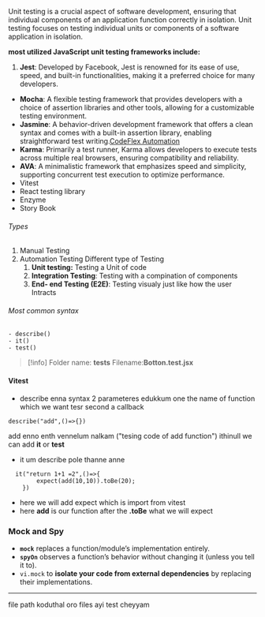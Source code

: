 
​Unit testing is a crucial aspect of software development, ensuring that individual components of an application function correctly in isolation.
Unit testing focuses on testing individual units or components of a software application in isolation.

**most utilized JavaScript unit testing frameworks include:**
1. **Jest**: Developed by Facebook, Jest is renowned for its ease of use, speed, and built-in functionalities, making it a preferred choice for many developers.​
- **Mocha**: A flexible testing framework that provides developers with a choice of assertion libraries and other tools, allowing for a customizable testing environment.
- **Jasmine**: A behavior-driven development framework that offers a clean syntax and comes with a built-in assertion library, enabling straightforward test writing.​[CodeFlex Automation](https://www.testim.io/blog/angular-unit-testing-get-started/?utm_source=chatgpt.com)
- **Karma**: Primarily a test runner, Karma allows developers to execute tests across multiple real browsers, ensuring compatibility and reliability.​
- **AVA**: A minimalistic framework that emphasizes speed and simplicity, supporting concurrent test execution to optimize performance.
- Vitest
- React testing library
- Enzyme
- Story Book

###### Types
1. Manual Testing 
2. Automation Testing
Different type of Testing 
	1. **Unit testing:** Testing a Unit of code
	2.  **Integration Testing**: Testing with a compination of components
	3. **End- end Testing (E2E)**: Testing visualy just like how the user  Intracts
###### Most common syntax
	- describe()
	- it()
	- test()

>[!info]
>Folder name: **__tests__** 
>Filename:**Botton.test.jsx**
>



#### Vitest


- describe enna syntax 2 parameteres edukkum one  the name of function which we want tesr second a callback
```
describe("add",()=>{})
```
add enno enth vennelum nalkam ("tesing code of add function")
ithinull we can add **it** or **test**
- it um describe pole thanne anne
``` 
  it("return 1+1 =2",()=>{
        expect(add(10,10)).toBe(20);
    })
```
- here we will add expect which is import from vitest
- here **add** is our function after the **.toBe** what we will expect

### Mock and Spy
-  **`mock`** replaces a function/module’s implementation entirely.
- **`spyOn`** observes a function’s behavior without changing it (unless you tell it to).
- `vi.mock` to **isolate your code from external dependencies** by replacing their implementations.

---
file path koduthal oro files ayi test cheyyam